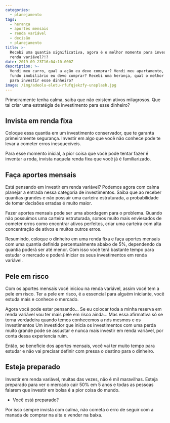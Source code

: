 ```yaml
---
categories:
  - planejamento
tags:
  - herança
  - aportes mensais
  - renda variável
  - decisão
  - planejamento
title: >-
  Recebi uma quantia significativa, agora é o melhor momento para investir em
  renda variável?!?
date: 2019-09-23T16:04:10.000Z
description: >-
  Vendi meu carro, qual a ação eu devo comprar? Vendi meu apartamento, qual
  fundo imobiliário eu devo comprar? Recebi uma herança, qual o melhor lugar
  para investir esse dinheiro?
image: /img/adeolu-eletu-rfufqjekzfy-unsplash.jpg
---
```

Primeiramente tenha calma, saiba que não existem ativos milagrosos. Que tal criar uma estratégia de investimento para esse dinheiro? 

## Invista em renda fixa

Coloque essa quantia em um investimento conservador, que te garanta primeiramente segurança. Investir em algo que você não conhece pode te levar a cometer erros inesquecíveis.

Para esse momento inicial, a pior coisa que você pode tentar fazer é inventar a roda, invista naquela renda fixa que você já é familiarizado.

## Faça aportes mensais

Está pensando em investir em renda variável? Podemos agora com calma planejar a entrada nessa categoria de investimentos. Saiba que ao receber quantias grandes e não possuir uma carteira estruturada, a probabilidade de tomar decisões erradas é muito maior. 

Fazer aportes mensais pode ser uma abordagem para o problema. Quando não possuímos uma carteira estruturada, somos muito mais enviesados de cometer erros como encontrar ativos perfeitos, criar uma carteira com alta concentração de ativos e muitos outros erros.

Resumindo, coloque o dinheiro em uma renda fixa e faça aportes mensais com uma quantia definida percentualmente abaixo de 5%, dependendo da quantia poderá ser até menor. Com isso você terá bastante tempo para estudar o mercado e poderá iniciar os seus investimentos em renda variável.

## Pele em risco

Com os aportes mensais você iniciou na renda variável, assim você tem a pele em risco. Ter a pele em risco, é a essencial para alguém iniciante, você estuda mais e conhece o mercado.

Agora você pode estar pensando... Se eu colocar toda a minha reserva em renda variável vou ter mais pele em risco ainda... Mas essa afirmativa só se torna verdadeira quando temos conhecemos a nós mesmos e os investimentos Um investidor que inicia os investimentos com uma perda muito grande pode se assustar e nunca mais investir em renda variável, por conta dessa experiencia ruim.

Então, se beneficie dos aportes mensais, você vai ter muito tempo para estudar e não vai precisar definir com pressa o destino para o dinheiro.

## Esteja preparado

Investir em renda variável, muitas das vezes, não é mil maravilhas. Esteja preparado para ver o mercado cair 50% em 5 anos e todas as pessoas falarem que investir em bolsa é a pior coisa do mundo.

* Você está preparado?

Por isso sempre invista com calma, não cometa o erro de seguir com a manada de comprar na alta e vender na baixa.
